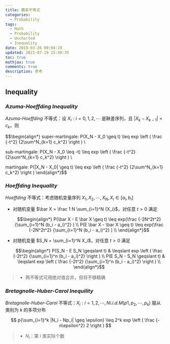```yaml
---
title: 概率不等式
categories:
  - Probability
tags:
  - Math
  - Probability
  - Uncharted
  - Inequality
date: 2019-03-26 00:04:19
updated: 2021-07-19 15:50:35
toc: true
mathjax: true
comments: true
description: 参考
---
```


##	Inequality

###	*Azuma-Hoeffding Inequality*

*Azuma-Hoeffding* 不等式：设 ${X_i:i=0,1,2,\cdots}$ 是鞅差序列，且 $|X_k - X_{k-1}| < c_k$，则

$$\begin{align*}
super-martingale:
P(X_N - X_0 \geq t) \leq exp \left ( \frac {-t^2}
	{2\sum^N_{k=1} c_k^2} \right ) \\

sub-martingale:
P(X_N - X_0 \leq -t) \leq exp \left ( \frac {-t^2}
	{2\sum^N_{k=1} c_k^2} \right ) \\

martingale:
P(|X_N - X_0| \geq t) \leq exp \left ( \frac {-t^2}
	{2\sum^N_{k=1} c_k^2} \right )
\end{align*}$$

###	*Hoeffding Inequality*

*Hoeffding* 不等式：考虑随机变量序列 $X_1, X_2, \cdots, X_N, X_i \in [a_i, b_i]$

-	对随机变量 $\bar X = \frac 1 N \sum_{i=1}^N {X_i}$，对任意 $t>0$ 满足

	$$\begin{align*}
	P(\bar X - E \bar X \geq t) \leq exp(\frac {-2N^2t^2}
		{\sum_{i=1}^N (b_i - a_i)^2} ) \\
	P(E \bar X - \bar X \geq t) \leq exp(\frac {-2N^2t^2}
		{\sum_{i=1}^N (b_i - a_i)^2} ) \\
	\end{align*}$$

-	对随机变量 $S_N = \sum_{i=1}^N X_i$，对任意 $t>0$ 满足

	$$\begin{align*}
	P(S_N - E S_N \geqslant t) & \leqslant exp \left (
		\frac {-2t^2} {\sum_{i=1}^n (b_i - a_i)^2} \right ) \\
	P(E S_N - S_N \geqslant t) & \leqslant exp \left (
		\frac {-2t^2} {\sum_{i=1}^n (b_i - a_i)^2} \right )  \\
	\end{align*}$$

> - 两不等式可用绝对值合并，但将不够精确

###	*Bretagnolle-Huber-Carol Inequility*

*Bretagnolle-Huber-Carol* 不等式：${X_i: i=1,2,\cdots,N} i.i.d. M(p1, p_2, \cdots, p_k)$ 服从类别为 $k$ 的多项分布

$$
p{\sum_{i=1}^k |N_i - Np_i| \geq \epsilon} \leq
	2^k exp \left ( \frac {- n\epsilon^2} 2  \right )
$$

> - $N_i$：第 $i$ 类实际个数

